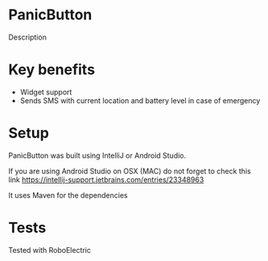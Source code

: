 PanicButton
===========

Description

# Key benefits

* Widget support
* Sends SMS with current location and battery level in case of emergency

# Setup

PanicButton was built using IntelliJ or Android Studio.

If you are using Android Studio on OSX (MAC) do not forget to check this link
    https://intellij-support.jetbrains.com/entries/23348963

It uses Maven for the dependencies

# Tests

Tested with RoboElectric

